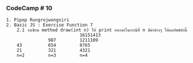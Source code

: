 ### CodeCamp # 10
    1. Pipop Rungrojwongsiri
    2. Basic JS : Exercise Function 7
        2.1 จงเขียน method draw(int n) ให้ print ออกมาในกรณีที่ n มีค่าต่างๆ ได้ผลลัพธ์ดังนี้
                                16151413
                    987         1211109
        43          654         8765
        21          321         4321
        n=2         n=3         n=4